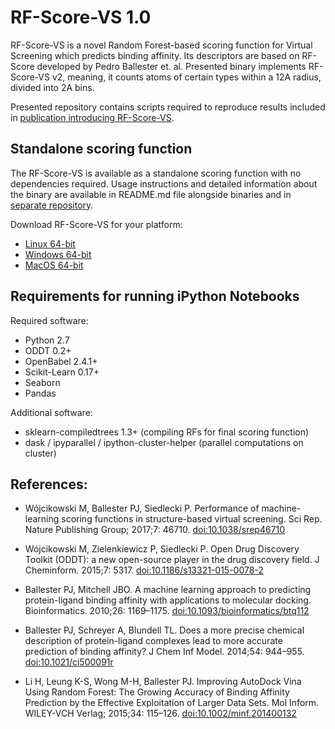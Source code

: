 # RF-Score-VS 1.0

RF-Score-VS is a novel Random Forest-based scoring function for Virtual Screening which predicts binding affinity.
Its descriptors are based on RF-Score developed by Pedro Ballester et. al.
Presented binary implements RF-Score-VS v2, meaning, it counts atoms of certain types within a 12A radius, divided into 2A bins.

Presented repository contains scripts required to reproduce results included in [publication introducing RF-Score-VS](https://dx.doi.org/10.1038/srep46710).
## Standalone scoring function

The RF-Score-VS is available as a standalone scoring function with no dependencies required.
Usage instructions and detailed information about the binary are available in README.md file alongside binaries and in [separate repository](https://github.com/oddt/rfscorevs_binary).

Download RF-Score-VS for your platform:

* [Linux 64-bit](http://wojcikowski.pl/travis/rf-score-vs_v1.0_linux_2.7.zip)
* [Windows 64-bit](http://wojcikowski.pl/travis/rf-score-vs_v1.0_win_2.7.zip)
* [MacOS 64-bit](http://wojcikowski.pl/travis/rf-score-vs_v1.0_osc_2.7.zip)

## Requirements for running iPython Notebooks

Required software:
* Python 2.7
* ODDT 0.2+
* OpenBabel 2.4.1+
* Scikit-Learn 0.17+
* Seaborn
* Pandas

Additional software:
* sklearn-compiledtrees 1.3+ (compiling RFs for final scoring function)
* dask / ipyparallel / ipython-cluster-helper (parallel computations on cluster)

## References:

* Wójcikowski M, Ballester PJ, Siedlecki P. Performance of machine-learning scoring functions in structure-based virtual screening. Sci Rep. Nature Publishing Group; 2017;7: 46710. [doi:10.1038/srep46710](https://dx.doi.org/10.1038/srep46710)

* Wójcikowski M, Zielenkiewicz P, Siedlecki P. Open Drug Discovery Toolkit (ODDT): a new open-source player in the drug discovery field. J Cheminform. 2015;7: 5317. [doi:10.1186/s13321-015-0078-2](https://dx.doi.org/10.1186/s13321-015-0078-2)

* Ballester PJ, Mitchell JBO. A machine learning approach to predicting protein-ligand binding affinity with applications to molecular docking. Bioinformatics. 2010;26: 1169–1175. [doi:10.1093/bioinformatics/btq112](https://dx.doi.org/10.1093/bioinformatics/btq112)

* Ballester PJ, Schreyer A, Blundell TL. Does a more precise chemical description of protein-ligand complexes lead to more accurate prediction of binding affinity? J Chem Inf Model. 2014;54: 944–955. [doi:10.1021/ci500091r](https://dx.doi.org/10.1021/ci500091r)

* Li H, Leung K-S, Wong M-H, Ballester PJ. Improving AutoDock Vina Using Random Forest: The Growing Accuracy of Binding Affinity Prediction by the Effective Exploitation of Larger Data Sets. Mol Inform. WILEY-VCH Verlag; 2015;34: 115–126. [doi:10.1002/minf.201400132](https://dx.doi.org/10.1002/minf.201400132)
